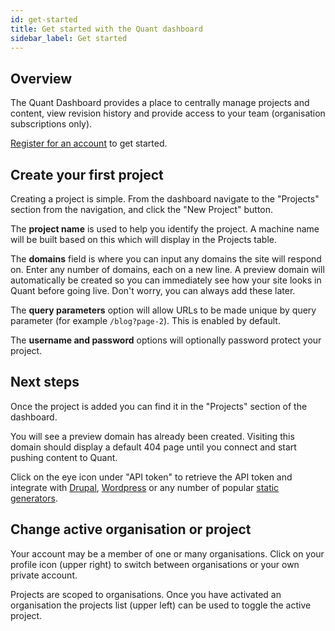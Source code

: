 ```yaml
---
id: get-started
title: Get started with the Quant dashboard
sidebar_label: Get started
---
```


## Overview

The Quant Dashboard provides a place to centrally manage projects and content, view revision history and provide access to your team (organisation subscriptions only).

[Register for an account](https://dashboard.quantcdn.io/register) to get started.

## Create your first project

Creating a project is simple. From the dashboard navigate to the "Projects" section from the navigation, and click the "New Project" button.

The **project name** is used to help you identify the project. A machine name will be built based on this which will display in the Projects table.

The **domains** field is where you can input any domains the site will respond on. Enter any number of domains, each on a new line. A preview domain will automatically be created so you can immediately see how your site looks in Quant before going live. Don't worry, you can always add these later.

The **query parameters** option will allow URLs to be made unique by query parameter (for example `/blog?page-2`). This is enabled by default.

The **username and password** options will optionally password protect your project.

## Next steps

Once the project is added you can find it in the "Projects" section of the dashboard.

You will see a preview domain has already been created. Visiting this domain should display a default 404 page until you connect and start pushing content to Quant.

Click on the eye icon under "API token" to retrieve the API token and integrate with [Drupal](/docs/integrations/drupal), [Wordpress](/docs/integrations/wordpress) or any number of popular [static generators](/docs/integrations/static-generators).

## Change active organisation or project

Your account may be a member of one or many organisations. Click on your profile icon (upper right) to switch between organisations or your own private account.

Projects are scoped to organisations. Once you have activated an organisation the projects list (upper left) can be used to toggle the active project.
